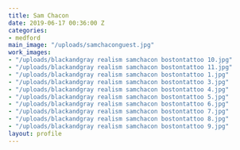 ```yaml
---
title: Sam Chacon
date: 2019-06-17 00:36:00 Z
categories:
- medford
main_image: "/uploads/samchaconguest.jpg"
work_images:
- "/uploads/blackandgray realism samchacon bostontattoo 10.jpg"
- "/uploads/blackandgray realism samchacon bostontattoo 11.jpg"
- "/uploads/blackandgray realism samchacon bostontattoo 1.jpg"
- "/uploads/blackandgray realism samchacon bostontattoo 3.jpg"
- "/uploads/blackandgray realism samchacon bostontattoo 4.jpg"
- "/uploads/blackandgray realism samchacon bostontattoo 5.jpg"
- "/uploads/blackandgray realism samchacon bostontattoo 6.jpg"
- "/uploads/blackandgray realism samchacon bostontattoo 7.jpg"
- "/uploads/blackandgray realism samchacon bostontattoo 8.jpg"
- "/uploads/blackandgray realism samchacon bostontattoo 9.jpg"
layout: profile
---
```

